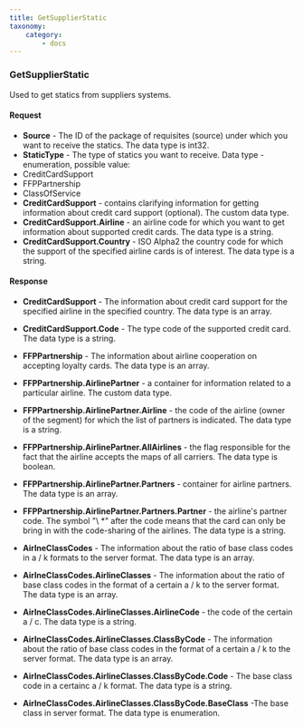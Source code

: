 ```yaml
---
title: GetSupplierStatic
taxonomy:
    category:
        - docs
---
```


### GetSupplierStatic

Used to get statics from suppliers systems.

#### Request

-  **Source** - The ID of the package of requisites (source) under which you want to receive the statics. The data type is int32.
-  **StaticType** - The type of statics you want to receive. Data type - enumeration, possible value:
 - CreditCardSupport
 - FFPPartnership
 - ClassOfService
-  **CreditCardSupport** - contains clarifying information for getting information about credit card support (optional). The custom data type.
-  **CreditCardSupport.Airline** - an airline code for which you want to get information about supported credit cards. The data type is a string.
-  **CreditCardSupport.Country** - ISO Alpha2 the country code for which the support of the specified airline cards is of interest. The data type is a string.

#### Response
-  **CreditCardSupport** - The information about credit card support for the specified airline in the specified country. The data type is an array.
-  **CreditCardSupport.Code** - The type code of the supported credit card. The data type is a string.
-  **FFPPartnership** - The information about airline cooperation on accepting loyalty cards. The data type is an array.
-  **FFPPartnership.AirlinePartner** - a container for information related to a particular airline. The custom data type.
-  **FFPPartnership.AirlinePartner.Airline** - the code of the airline (owner of the segment) for which the list of partners is indicated. The data type is a string.
- **FFPPartnership.AirlinePartner.AllAirlines** - the flag responsible for the fact that the airline accepts the maps of all carriers. The data type is boolean.
- **FFPPartnership.AirlinePartner.Partners** - container for airline partners. The data type is an array.
- **FFPPartnership.AirlinePartner.Partners.Partner** - the airline's partner code. The symbol "\ *" after the code means that the card can only be bring in with the code-sharing of the airlines. The data type is a string.


-  **AirlneClassCodes** - The information about the ratio of base class codes in a / k formats to the server format. The data type is an array.
-  **AirlneClassCodes.AirlineClasses** - The information about the ratio of base class codes in the format of a certain a / k to the server format. The data type is an array.
-  **AirlneClassCodes.AirlineClasses.AirlineCode** - the code of the certain a / c. The data type is a string.
-  **AirlneClassCodes.AirlineClasses.ClassByCode** - The information about the ratio of base class codes in the format of a certain a / k to the server format. The data type is an array.
-  **AirlneClassCodes.AirlineClasses.ClassByCode.Code** - The base class code in a certainc a / k format. The data type is a string.
-  **AirlneClassCodes.AirlineClasses.ClassByCode.BaseClass** -The base class in server format. The data type is enumeration.